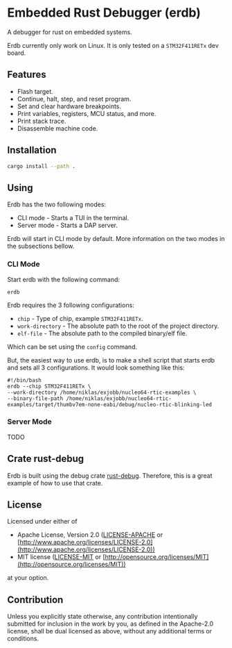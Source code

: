 # Embedded Rust Debugger (erdb)

A debugger for rust on embedded systems.

Erdb currently only work on Linux.
It is only tested on a `STM32F411RETx` dev board.

## Features
* Flash target.
* Continue, halt, step, and reset program.
* Set and clear hardware breakpoints.
* Print variables, registers, MCU status, and more.
* Print stack trace.
* Disassemble machine code.

## Installation

```sh
cargo install --path .
```

## Using

Erdb has the two following modes:

* CLI mode - Starts a TUI in the terminal.
* Server mode - Starts a DAP server.

Erdb will start in CLI mode by default.
More information on the two modes in the subsections bellow.

### CLI Mode

Start erdb with the following command:

```shell
erdb
```

Erdb requires the $3$ following configurations:
 * `chip` - Type of chip, example `STM32F411RETx`.
* `work-directory` - The absolute path to the root of the project directory.
* `elf-file` - The absolute path to the compiled binary/elf file.

Which can be set using the `config` command.


But, the easiest way to use erdb, is to make a shell script that starts erdb and sets all $3$ configurations. It would look something like this:

```shell
#!/bin/bash
erdb --chip STM32F411RETx \
--work-directory /home/niklas/exjobb/nucleo64-rtic-examples \
--binary-file-path /home/niklas/exjobb/nucleo64-rtic-examples/target/thumbv7em-none-eabi/debug/nucleo-rtic-blinking-led
```

### Server Mode

TODO

## Crate rust-debug

Erdb is built using the debug crate [rust-debug](https://github.com/Blinningjr/rust-debug).
Therefore, this is a great example of how to use that crate.

## License

Licensed under either of

* Apache License, Version 2.0
   ([LICENSE-APACHE](LICENSE-APACHE) or [http://www.apache.org/licenses/LICENSE-2.0](http://www.apache.org/licenses/LICENSE-2.0))
* MIT license
   ([LICENSE-MIT](LICENSE-MIT) or [http://opensource.org/licenses/MIT](http://opensource.org/licenses/MIT))

at your option.

## Contribution

Unless you explicitly state otherwise, any contribution intentionally submitted
for inclusion in the work by you, as defined in the Apache-2.0 license, shall be
dual licensed as above, without any additional terms or conditions.

